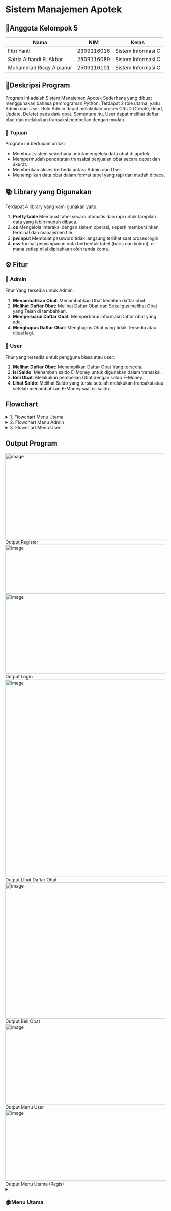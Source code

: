 # Sistem Manajemen Apotek

## 👥Anggota Kelompok 5
| Nama                      | NIM           | Kelas              |
|---------------------------|---------------|--------------------|
| Fitri Yanti               | 2309116016    | Sistem Informasi C |
| Satria Alfiandi R. Akbar  | 2509116089    | Sistem Informasi C |
| Muhammad Risqy Alpianur   | 2509116101    | Sistem Informasi C |

## 📄Deskripsi Program
Program ini adalah Sistem Manajemen Apotek Sederhana yang dibuat menggunakan bahasa pemrograman Python. Terdapat 2 role utama, yaitu Admin dan User.
Role Admin dapat melakukan proses CRUD (Create, Read, Update, Delete) pada data obat. Sementara itu, User dapat melihat daftar obat dan melakukan transaksi pembelian dengan mudah.

### 🎯 Tujuan
Program ini bertujuan untuk:
- Membuat sistem sederhana untuk mengelola data obat di apotek.
- Mempermudah pencatatan transaksi penjualan obat secara cepat dan akurat.
- Memberikan akses berbeda antara Admin dan User.
- Menampilkan data obat dalam format tabel yang rapi dan mudah dibaca.

## 📚 Library yang Digunakan
Terdapat 4 library yang kami gunakan yaitu:
1. **PrettyTable** Membuat tabel secara otomatis dan rapi untuk tampilan data yang lebih mudah dibaca.
2. **os** Mengelola interaksi dengan sistem operasi, seperti membersihkan terminal dan manajemen file.
3. **pwinput** Membuat password tidak langsung terlihat saat proses login.
4. **csv** format penyimpanan data berbentuk tabel (baris dan kolom), di mana setiap nilai dipisahkan oleh tanda koma.
## ⚙️ Fitur
### 🔧 Admin
Fitur Yang tersedia untuk Admin:
1. **Menambahkan Obat**: Menambahkan Obat kedalam daftar obat.
2. **Melihat Daftar Obat**: Melihat Daftar Obat dan Sekaligus melihat Obat yang Telah di tambahkan.
3. **Memperbarui Daftar Obat**: Memperbarui informasi Daftar obat yang ada.
4. **Menghapus Daftar Obat**: Menghapus Obat yang tidak Tersedia atau dijual lagi.
### 👤 User
Fitur yang tersedia untuk pengguna biasa atau user:
1. **Melihat Daftar Obat**: Menampilkan Daftar Obat Yang tersedia.
2. **Isi Saldo**: Menambah saldo E-Money untuk digunakan dalam transaksi.
3. **Beli Obat**: Melakukan pembelian Obat dengan saldo E-Money.
4. **Lihat Saldo**: Melihat Saldo yang tersia setelah melakukan transaksi atau setelah menambahkan E-Money saat isi saldo.
## Flowchart
<details>
  <summary>1. Flowchart Menu Utama</summary>
<img width="1305" height="1265" alt="Menu utama pa ddp drawio" src="https://github.com/user-attachments/assets/e13ef3c4-3528-4112-bb0d-657f02b4357b" />
</details>

<details>
  <summary>2. Flowchart Menu Admin</summary>
<img width="1496" height="2121" alt="Menu admin pa ddp drawio" src="https://github.com/user-attachments/assets/f5b97230-db3b-4357-9001-a9611b542de4" />
</details>

<details>
  <summary>3. Flowchart Menu User</summary>
<img width="1002" height="1572" alt="Untitled Diagram-Menu user drawio" src="https://github.com/user-attachments/assets/1ae2d661-c46c-42dc-9e3a-44f03dd2751b" />
</details>

## Output Program

<img width="810" height="271" alt="image" src="https://github.com/user-attachments/assets/e4678a15-f070-410e-8c6c-ab4f1349c122" />
Output Register

<img width="744" height="154" alt="image" src="https://github.com/user-attachments/assets/443ca9ab-d38f-4cc8-9b3f-937704fabf2e" />
<img width="744" height="253" alt="image" src="https://github.com/user-attachments/assets/003931ec-e01f-42cd-ba30-4b97e545bb62" />
Output Login

<img width="833" height="622" alt="image" src="https://github.com/user-attachments/assets/24524d0f-4b74-4a3d-b4aa-506137f4872b" />
Output LIhat Daftar Obat

<img width="833" height="428" alt="image" src="https://github.com/user-attachments/assets/16e915f1-9a8a-46a2-8f60-c4de247f1606" />
Output Beli Obat

<img width="744" height="253" alt="image" src="https://github.com/user-attachments/assets/0804dd0e-750a-4823-a3ab-1555d4ea144a" />
Output Menu User

<img width="678" height="224" alt="image" src="https://github.com/user-attachments/assets/c50be824-dbbb-40b0-84bc-5190e21f1be8" />
Output Menu Utama (Regis)







<details>
<summary><h3>🏠Menu Utama</h3></summary>
<img width="816" height="561" alt="image" src="https://github.com/user-attachments/assets/62bd5995-b62e-47dd-a4c3-d88c2863368f" />

Menu utama (regis), menampilan utama program. Tiga opsi utama:
a.	Login
b.	Registrasi
c.	Keluar
Tujuannya menjadi titik awal seluruh sistem dijalankan, menjadi pintu utama program dan menentukan alur pengguna: apakah dia ingin login, daftar, atau keluar.

<details>

<details>
<summary><h3>🔑Menu Login</h3></summary>
   
### Login Admin
<img width="806" height="535" alt="image" src="https://github.com/user-attachments/assets/135f7ff1-a608-4a6b-b938-65a974e8d08d" />

yang hanya bisa diakses oleh Admin, berisi:
1.	Tambah obat
2.	Lihat obat
3.	Update obat
4.	Hapus obat
5.	Keluar

### Login User
<img width="806" height="535" alt="image" src="https://github.com/user-attachments/assets/9ef44856-7f37-451d-893b-07dd9c25aa67" />

Mengecek apakah file akun.csv ada, minta input username & password, dan mencocokkan data dari file CSV. Jika cocok maka menampilkan role dan saldo user. Jika Admin maka masuk ke menu_admin(), jika User maka masuk ke menu_user(). Tujuannya sebagai gerbang masuk sistem bagi pengguna terdaftar.

### Registrasi

<img width="828" height="564" alt="image" src="https://github.com/user-attachments/assets/8059b8f5-2ff5-4223-9b0b-f67f7dad3118" />

Memanggil dtuser() agar file akun siap digunakan. Meminta username dan password dari pengguna baru. Mengecek panjang username/password agar sesuai aturan (username maksimal 10 karakter dan password minimal 8 karakter), dan mengecek apakah username sudah ada di CSV. Jika belum, menyimpan data baru ke file akun.csv dengan role default “User” dan saldo awal 0. Tujuannya menambahkan akun baru agar pengguna bisa login dan menggunakan sistem (tanpa register, user tidak bisa berinteraksi dengan sistem).

### Keluar Program
<img width="676" height="310" alt="image" src="https://github.com/user-attachments/assets/c93d5136-fd38-48f4-8cd4-872e03f82a13" />
</details>

<details>
<summary><h3>🔧Menu Admin</h3></summary>

<img width="712" height="548" alt="image" src="https://github.com/user-attachments/assets/bf022b65-4e28-450d-a181-5ee82abfac85" />
Menu yang hanya bisa diakses oleh Admin, berisi:
1.	Tambah obat
2.	Lihat obat
3.	Update obat
4.	Hapus obat
5.	Keluar
Tujuannya sebagai panel manajemen data obat, agar Admin bisa mengatur stok dan harga dengan mudah. 

### Tambah Obat

<img width="811" height="539" alt="image" src="https://github.com/user-attachments/assets/1f7d8de6-76c9-4589-bcb4-9aecdbb32052" />
<img width="752" height="576" alt="image" src="https://github.com/user-attachments/assets/cc196ffc-ea13-464f-a951-ac9a520cc0f0" />

Hanya bisa diakses oleh Admin, menambah data obat baru ke stock.csv, mengecek agar ID obat unik, harga positif, jumlah tidak negatif, dan tingkatan hanya “biasa” atau “keras”. Tujuannya menambah stok obat baru dalam database apotek. Ini adalah fitur utama manajemen stok oleh Admin.

### Ubah/Perbarui Obat

<img width="837" height="382" alt="image" src="https://github.com/user-attachments/assets/2f510bbe-d8f0-4928-a684-3f8f9f1828c1" />
<img width="819" height="395" alt="image" src="https://github.com/user-attachments/assets/a93f7623-dbe0-4670-b895-71dd6c982f85" />
<img width="831" height="238" alt="image" src="https://github.com/user-attachments/assets/957f7b79-7bd5-4797-a54e-eb166f4c0470" />

Admin dapat memperbarui data obat berdasarkan ID. Dapat mengubah: nama, harga, stok, dan tingkatan. Validasi input agar tidak salah memasukkan data. Tujuannya memungkinkan Admin memperbarui informasi obat tanpa harus menghapus dan menambah ulang.

### Hapus Obat

<img width="826" height="553" alt="image" src="https://github.com/user-attachments/assets/4c11ac6a-5a68-4911-86d4-29ef52950632" />

Admin memasukkan ID obat yang ingin dihapus. Program menghapus baris data tersebut dari stock.csv. Tujuannya agar Admin dapat menghapus obat yang sudah tidak dijual atau datanya salah.

</details>

<details>
<summary><h3>👤Menu User</h3></summary>

<img width="812" height="690" alt="image" src="https://github.com/user-attachments/assets/194bb6ac-2b1a-44fd-b530-182505144671" />

Menu yang muncul setelah user login:
1.	Lihat daftar obat
2.	Isi saldo
3.	Beli obat
4.	Lihat saldo
5.	Keluar
Setiap pilihan memanggil fungsi terkait di atas. Tujuannya memberikan antarmuka interaktif bagi pengguna biasa untuk melakukan transaksi.


### Lihat/Tampilkan Data Obat

<img width="833" height="428" alt="image" src="https://github.com/user-attachments/assets/7baa4385-2fb6-4b99-99ed-fd18c6943977" />

### Isi Saldo

<img width="841" height="505" alt="image" src="https://github.com/user-attachments/assets/338a914f-1849-49f1-b7cc-9821101be73c" />
<img width="841" height="211" alt="image" src="https://github.com/user-attachments/assets/f75cf853-8616-43ce-934b-85749b6dfe02" />

User dapat menambah saldo dengan Batasan Minimal Rp10.000 dan Maksimal Rp5.000.000. 

### Beli Obat

<img width="841" height="566" alt="image" src="https://github.com/user-attachments/assets/86250cd4-642c-4c8b-af86-4c213d77a028" />
<img width="837" height="503" alt="image" src="https://github.com/user-attachments/assets/50683790-622a-4141-8640-2aa151dd78cb" />

Menampilkan daftar obat, meminta ID obat & jumlah pembelian, mengecek stok dan saldo cukup atau tidak. Jika valid maka bisa mengurangi stok di stock.csv. dan mengurangi saldo user di akun.csv. Tujuannya sebagai fitur utama bagi User untuk melakukan transaksi pembelian obat menggunakan saldo mereka.

### Lihat Saldo

<img width="835" height="216" alt="image" src="https://github.com/user-attachments/assets/5ca21749-2379-44d5-8680-be73adef266f" />

Menampilkan saldo user saat ini.

